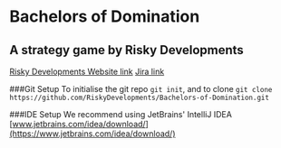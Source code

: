 # Bachelors of Domination
## A strategy game by Risky Developments

[Risky Developments Website link](http://www.riskydevelpments.co.uk)
[Jira link](http://www.riskydevelpments.co.uk/jira)

 ###Git Setup
To initialise the git repo `git init`, and to clone
`git clone https://github.com/RiskyDevelopments/Bachelors-of-Domination.git`

 ###IDE Setup
We recommend using JetBrains' IntelliJ IDEA [www.jetbrains.com/idea/download/](https://www.jetbrains.com/idea/download/)